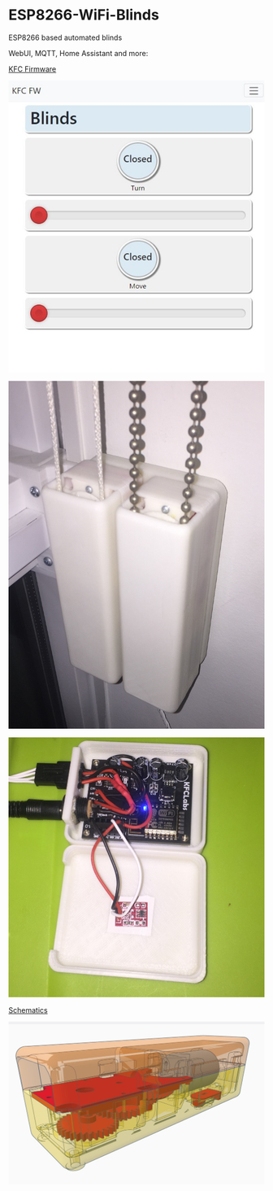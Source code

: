 # ESP8266-WiFi-Blinds

ESP8266 based automated blinds

WebUI, MQTT, Home Assistant and more:

[KFC Firmware](https://github.com/sascha432/esp8266-kfc-fw)

![Blinds WebUI](https://raw.githubusercontent.com/sascha432/ESP8266-WiFi-Blinds/master/images/kfc_fw.jpg)

![Motorized blinds](https://raw.githubusercontent.com/sascha432/ESP8266-WiFi-Blinds/master/images/IMG_0361.JPG)

![Controller](https://raw.githubusercontent.com/sascha432/ESP8266-WiFi-Blinds/master/images/IMG_0365.JPG)

[Schematics](https://easyeda.com/sascha23095123423/iot_blinds_controller)

![3D model](https://raw.githubusercontent.com/sascha432/ESP8266-WiFi-Blinds/master/images/virtual.jpg)
